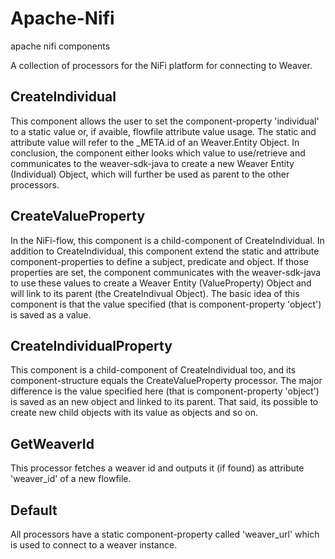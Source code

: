 # Apache-Nifi
apache nifi components

A collection of processors for the NiFi platform for connecting to Weaver.

## CreateIndividual

This component allows the user to set the component-property 'individual' to a static value or, if avaible, flowfile attribute value usage.
The static and attribute value will refer to the _META.id of an Weaver.Entity Object. In conclusion, the component either looks which value to use/retrieve and communicates to the weaver-sdk-java to create a new Weaver Entity (Individual) Object, which will further be used as parent to the other processors. 

## CreateValueProperty

In the NiFi-flow, this component is a child-component of CreateIndividual. In addition to CreateIndividual, this component extend the static and attribute component-properties to define a subject, predicate and object. If those properties are set, the component communicates with the weaver-sdk-java to use these values to create a Weaver Entity (ValueProperty) Object and will link to its parent (the CreateIndivual Object).
The basic idea of this component is that the value specified (that is component-property 'object') is saved as a value.

## CreateIndividualProperty
This component is a child-component of CreateIndividual too, and its component-structure equals the CreateValueProperty processor. The major difference is the value specified here (that is component-property 'object') is saved as an new object and linked to its parent. That said, its possible to create new child objects with its value as objects and so on.

## GetWeaverId
This processor fetches a weaver id and outputs it (if found) as attribute 'weaver_id' of a new flowfile.

## Default
All processors have a static component-property called 'weaver_url' which is used to connect to a weaver instance.
